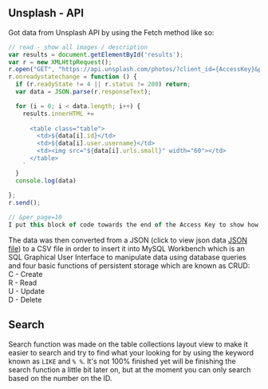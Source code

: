 ## Unsplash - API

Got data from Unsplash API by using the Fetch method like so:
``` Javascript
// read - show all images / description
var results = document.getElementById('results');
var r = new XMLHttpRequest();
r.open("GET", "https://api.unsplash.com/photos/?client_id={AccessKey}&per_page=10 - shows x amount of images on a single page", true);
r.onreadystatechange = function () {
  if (r.readyState != 4 || r.status != 200) return;
  var data = JSON.parse(r.responseText);

  for (i = 0; i < data.length; i++) {
    results.innerHTML +=
      `
      <table class="table">
        <td>${data[i].id}</td>
        <td>${data[i].user.username}</td>
        <td><img src="${data[i].urls.small}" width="60"></td>
      </table>
    `
  }
  console.log(data)
 
};
r.send();

// &per_page=10
I put this block of code towards the end of the Access Key to show how many images I would want to be shown on a single page.
```

The data was then converted from a JSON (click to view json data <a href="../data.json">JSON file</a>) to a CSV file in order to insert it into MySQL Workbench which is an SQL Graphical User Interface to manipulate data using database queries and four basic functions of persistent storage which are known as CRUD:
<br>C - Create
<br>R - Read
<br>U - Update
<br>D - Delete

## Search
Search function was made on the table collections layout view to make it easier to search and try to find what your looking for by using the keyword known as `LIKE` and `% %`. It's not 100% finished yet will be finishing the search function a little bit later on, but at the moment you can only search based on the number on the ID.
